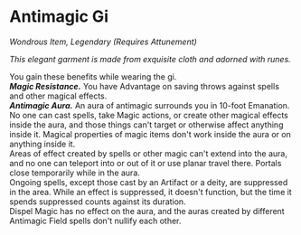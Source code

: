 # Antimagic Gi 

*Wondrous Item, Legendary (Requires Attunement)*

*This elegant garment is made from exquisite cloth and adorned with runes.*

You gain these benefits while wearing the gi.  
***Magic Resistance.*** You have Advantage on saving throws against spells and other magical effects.  
***Antimagic Aura.*** An aura of antimagic surrounds you in 10-foot Emanation. No one can cast spells, take Magic actions, or create other magical effects inside the aura, and those things can't target or otherwise affect anything inside it. Magical properties of magic items don't work inside the aura or on anything inside it.  
Areas of effect created by spells or other magic can't extend into the aura, and no one can teleport into or out of it or use planar travel there. Portals close temporarily while in the aura.  
Ongoing spells, except those cast by an Artifact or a deity, are suppressed in the area. While an effect is suppressed, it doesn't function, but the time it spends suppressed counts against its duration.  
Dispel Magic has no effect on the aura, and the auras created by different Antimagic Field spells don't nullify each other.